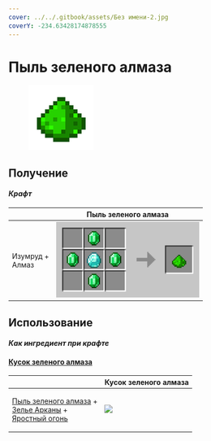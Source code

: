 ```yaml
---
cover: ../../.gitbook/assets/Без имени-2.jpg
coverY: -234.63428174878555
---
```


# Пыль зеленого алмаза

<figure><img src="../../.gitbook/assets/low_128.png" alt=""><figcaption></figcaption></figure>

## Получение

#### _Крафт_

|                           | Пыль зеленого алмаза               |
| ------------------------- | ---------------------------------- |
| <p>Изумруд +<br>Алмаз</p> | ![](../../.gitbook/assets/low.png) |

## Использование

#### _Как ингредиент при крафте_

#### [Кусок зеленого алмаза](green\_diamond\_chunk.md)

|                                                                                                                                                       | Кусок зеленого алмаза                                |
| ----------------------------------------------------------------------------------------------------------------------------------------------------- | ---------------------------------------------------- |
| <p><a href="low.md">Пыль зеленого алмаза</a> +<br><a href="weak_arcana_potion.md">Зелье Арканы</a> +<br><a href="fury_fire.md">Яростный огонь</a></p> | ![](../../.gitbook/assets/green\_diamond\_chunk.png) |
